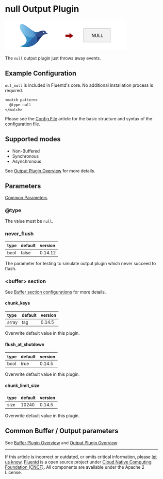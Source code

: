 # null Output Plugin

![](/images/plugins/output/null.png)

The `null` output plugin just throws away events.


## Example Configuration

`out_null` is included in Fluentd's core. No additional installation
process is required.

``` {.CodeRay}
<match pattern>
  @type null
</match>
```

Please see the [Config File](/configuration/config-file.md) article for the basic
structure and syntax of the configuration file.


## Supported modes

-   Non-Buffered
-   Synchronous
-   Asynchronous

See [Output Plugin Overview](/plugins/output/README.md) for more details.


## Parameters

[Common Parameters](/configuration/plugin-common-parameters.md)

### @type

The value must be `null`.


### never\_flush

| type | default | version |
|:-----|:--------|:--------|
| bool | false   | 0.14.12 |

The parameter for testing to simulate output plugin which never succeed
to flush.

### &lt;buffer&gt; section

See [Buffer section configurations](/configuration/buffer-section.md) for more details.

#### chunk\_keys

| type  | default | version |
|:------|:--------|:--------|
| array | tag     | 0.14.5  |

Overwrite default value in this plugin.

#### flush\_at\_shutdown

| type | default | version |
|:-----|:--------|:--------|
| bool | true    | 0.14.5  |

Overwrite default value in this plugin.

#### chunk\_limit\_size

| type | default | version |
|:-----|:--------|:--------|
| size | 10240   | 0.14.5  |

Overwrite default value in this plugin.


## Common Buffer / Output parameters

See [Buffer Plugin Overview](/plugins/buffer/README.md) and [Output Plugin Overview](/plugins/output/README.md)


------------------------------------------------------------------------

If this article is incorrect or outdated, or omits critical information, please [let us know](https://github.com/fluent/fluentd-docs/issues?state=open).
[Fluentd](http://www.fluentd.org/) is a open source project under [Cloud Native Computing Foundation (CNCF)](https://cncf.io/). All components are available under the Apache 2 License.
